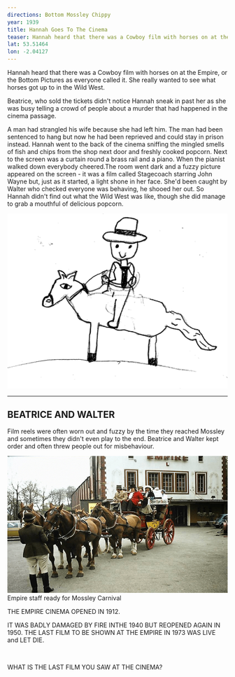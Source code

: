 ```yaml
---
directions: Bottom Mossley Chippy
year: 1939
title: Hannah Goes To The Cinema
teaser: Hannah heard that there was a Cowboy film with horses on at the Empire, or the Bottom Pictures as everyone called it.
lat: 53.51464
lon: -2.04127
---
```

Hannah heard that there was a Cowboy film with horses on at the Empire, or the Bottom Pictures as everyone called it. She really wanted to see what horses got up to in the Wild West.

Beatrice, who sold the tickets didn't notice Hannah sneak in past her as she was busy telling a crowd of people about a murder that had happened in the cinema passage.

A man had strangled his wife because she had left him. The man had been sentenced to hang but now he had been reprieved and could stay in prison instead.
Hannah went to the back of the cinema sniffing the mingled smells of fish and chips from the shop next door and freshly cooked popcorn. Next to the screen was a curtain round a brass rail and a piano. When the pianist walked down everybody cheered.The room went dark and a fuzzy picture appeared on the screen - it was a film called Stagecoach starring John Wayne but, just as it started, a light shone in her face. She'd been caught by Walter who checked everyone was behaving, he shooed her out. So Hannah didn't find out what the Wild West was like, though she did manage to grab a mouthful of delicious popcorn.

![Cowboy](/images/stops/horse/Trail_Horse_5.png)

---

## BEATRICE AND WALTER

Film reels were often worn out and fuzzy by the time they reached Mossley and sometimes they didn't even play to the end. Beatrice and Walter kept order and often threw people out for misbehaviour.

![Empire staff ready for Mossley Carnival](/images/stops/horse/Trail_Horse_5b.png)
Empire staff ready for Mossley Carnival

THE EMPIRE CINEMA OPENED IN 1912. 

IT WAS BADLY DAMAGED BY FIRE INTHE 1940 BUT REOPENED AGAIN IN 1950. THE LAST FILM TO BE SHOWN AT THE EMPIRE IN 1973 WAS LIVE and LET DIE.

![]()

WHAT IS THE LAST FILM YOU SAW AT THE CINEMA?
